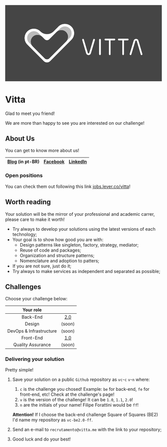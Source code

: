 <img src="/assets/imgs/logo_black.png" />

# Vitta

Glad to meet you friend!

We are more than happy to see you are interested on our challenge!

## About Us

You can get to know more about us!

| [Blog](https://blog.vitta.me/) (in pt-BR) | [Facebook](https://www.facebook.com/vitta.me/) | [LinkedIn](https://www.linkedin.com/company/3990515/) |
|:---:|:---:|:---:|

### Open positions

You can check them out following this link [jobs.lever.co/vitta](jobs.lever.co/vitta)!

## Worth reading

Your solution will be the mirror of your professional and academic carrer, please care to make it worth!

- Try always to develop your solutions using the latest versions of each technology;
- Your goal is to show how good you are with:
    - Design patterns like singleton, factory, strategy, mediator;
    - Reuse of code and packages;
    - Organization and structure patterns;
    - Nomenclature and adoption to patters;
- If you are not sure, just do it;
- Try always to make services as independent and separated as possible;

## Challenges

Choose your challenge below:

| Your role | |
|:---:|:---:|
| Back-End | [2.0](https://github.com/vitta-hiring/case-back-end) |
| Design | (soon) |
| DevOps & Infrastructure | (soon) |
| Front-End | [1.0](https://github.com/vitta-hiring/case-front-end) |
| Quality Assurance | (soon) |

### Delivering your solution

Pretty simple!

1. Save your solution on a public `Github` repository as `vc`-`c` `v`-`n` where:
    1. `c` is the challenge you chosed! Example: `be` for back-end, `fe` for front-end, etc! Check at the challenge's page!
    1. `v` is the version of the challenge! It can be `1.0`, `1.1`, `2.0`!
    1. `n` are the initials of your name! Filipe Forattini would be `ff`!  
   
   **Attention!** If I choose the back-end challenge Square of Squares (BE2) I'd name my repository as `vc-be2.0-ff`.
1. Send an e-mail to `recrutamento@vitta.me` with the link to your repository;
1. Good luck and do your best!
